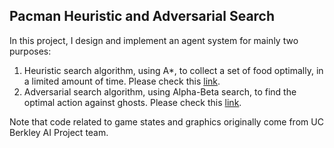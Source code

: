 ## Pacman Heuristic and Adversarial Search

In this project, I design and implement an agent system for mainly two purposes:
1) Heuristic search algorithm, using A*, to collect a set of food optimally, in a limited amount of time. Please check this [link](https://github.com/superleesa/pacman_search_ai/blob/assignment1/problems/q1c_problem.py).
2) Adversarial search algorithm, using Alpha-Beta search, to find the optimal action against ghosts. Please check this [link](https://github.com/superleesa/pacman_search_ai/blob/assignment1/agents/q2aAgent.py).

Note that code related to game states and graphics originally come from UC Berkley AI Project team.

